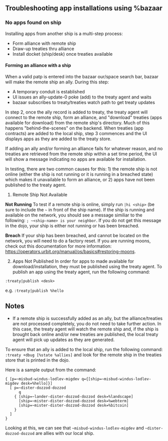 ## Troubleshooting app installations using %bazaar

### No apps found on ship

Installing apps from another ship is a multi-step process:

- Form alliance with remote ship
- Draw-up treaties thru alliance
- Install docket (ship/desk) once treaties available

#### Forming an alliance with a ship

When a valid patp is entered into the bazaar our/space search bar, bazaar will make the remote ship an ally. During this step:

- A temporary conduit is established
- UI issues an ally-update-0 poke (add) to the treaty agent and waits
- bazaar subscribes to treaty/treaties watch path to get treaty updates

In step 2, once the ally record is added to treaty, the treaty agent will connect to the remote ship, form an alliance, and "download" treaties (apps available for download) from the remote ship's directory. Much of this happens "behind-the-scenes" on the backend. When treaties (app contracts) are added to the local ship, step 3 commences and the UI displays apps as they are added to the treaty store.

If adding an ally and/or forming an alliance fails for whatever reason, and no treaties are retrieved from the remote ship within a set time period, the UI will show a message indicating no apps are available for installation.

In testing, there are two common causes for this: 1) the remote ship is not online (either the ship is not running or it is running in a breached state) which makes it unavailable to form an alliance, or 2) apps have not been published to the treaty agent.

1. Remote Ship Not Available

**Not Running**
To test if a remote ship is online, simply run `|hi <ship>` (be sure to include the `~` in front of the ship name). If the ship is running and available on the network, you should see a message similiar to the following: `; ~<ship-name> is your neighbor`. If you do not get this message in the dojo, your ship is either not running or has been breached.

**Breach**
If your ship has been breached, and cannot be located on the network, you will need to do a factory reset. If you are running moons, check out this documentation for more information: https://operators.urbit.org/manual/os/basics#restoring-moons.

2. Apps Not Published
   In order for apps to made available for download/installation, they must be published using the treaty agent. To publish an app using the treaty agent, run the following command:

`:treaty|publish <desk>`

e.g. `:treaty|publish %hello`

## Notes

- If a remote ship is successfully added as an ally, but the alliance/treaties are not processed completely, you do not need to take further action. In this case, the treaty agent will watch the remote ship and, if the ship is brought back online and/or new treaties are published, the local treaty agent will pick up updates as they are generated.

To ensure that an ally is added to the local ship, run the following command: `:treaty +dbug [%state %allies]` and look for the remote ship in the treaties store that is printed in the dojo.

Here is a sample output from the command:

```
{ [p=~misbud-windus-lodlev-migdev q={[ship=~misbud-windus-lodlev-migdev desk=%hello]}]
  [ p=~dister-dozzod-dozzod
      q
    { [ship=~lander-dister-dozzod-dozzod desk=%landscape]
      [ship=~mister-dister-dozzod-dozzod desk=%webterm]
      [ship=~mister-dister-dozzod-dozzod desk=%bitcoin]
    }
  ]
}
```

Looking at this, we can see that `~misbud-windus-lodlev-migdev` and `~dister-dozzod-dozzod` are allies with our local ship.

